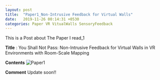 ```yaml
---
layout: post
title:  "Paper1_Non-Intrusive Feedback for Virtual Walls"
date:   2019-11-26 00:14:31 +0530
categories: Paper VR VitualWalls SensoryFeedback
---
```

This is a Post about The Paper I read_1<br>

**Title** : You Shall Not Pass: Non-Intrusive Feedback for Virtual Walls  in VR Environments with Room-Scale Mapping <br>

**Contents**
![Paper1](https://user-images.githubusercontent.com/57661571/69561020-09d8eb00-0ff0-11ea-9e58-4ece1acd4c28.PNG)


**Comment**
Update soon!!